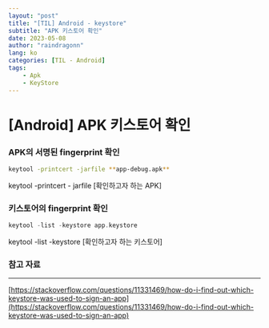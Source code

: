 ```yaml
---
layout: "post"
title: "[TIL] Android - keystore"
subtitle: "APK 키스토어 확인"
date: 2023-05-08
author: "raindragonn"
lang: ko
categories: [TIL - Android]
tags:
    - Apk
    - KeyStore
---
```


# [Android] APK 키스토어 확인

### APK의 서명된 fingerprint 확인

```bash
keytool -printcert -jarfile **app-debug.apk**
```

keytool -printcert - jarfile [확인하고자 하는 APK]

### 키스토어의 fingerprint 확인

```kotlin
keytool -list -keystore app.keystore
```

keytool -list -keystore [확인하고자 하는 키스토어]

### 참고 자료

---

[https://stackoverflow.com/questions/11331469/how-do-i-find-out-which-keystore-was-used-to-sign-an-app](https://stackoverflow.com/questions/11331469/how-do-i-find-out-which-keystore-was-used-to-sign-an-app)

